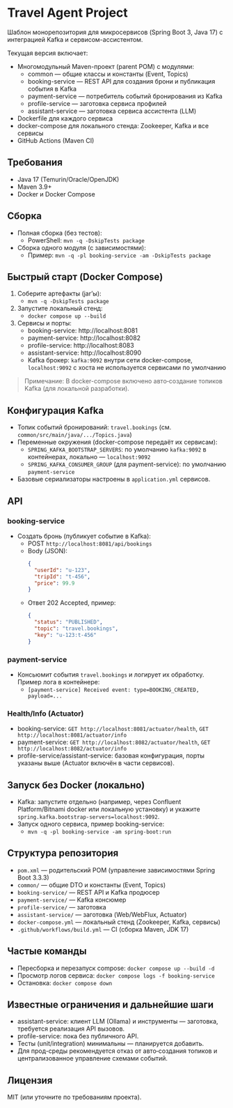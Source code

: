 # Travel Agent Project

Шаблон монорепозитория для микросервисов (Spring Boot 3, Java 17) с интеграцией Kafka и сервисом-ассистентом.

Текущая версия включает:
- Многомодульный Maven-проект (parent POM) с модулями:
  - common — общие классы и константы (Event, Topics)
  - booking-service — REST API для создания брони и публикация события в Kafka
  - payment-service — потребитель событий бронирования из Kafka
  - profile-service — заготовка сервиса профилей
  - assistant-service — заготовка сервиса ассистента (LLM)
- Dockerfile для каждого сервиса
- docker-compose для локального стенда: Zookeeper, Kafka и все сервисы
- GitHub Actions (Maven CI)

## Требования
- Java 17 (Temurin/Oracle/OpenJDK)
- Maven 3.9+
- Docker и Docker Compose

## Сборка
- Полная сборка (без тестов):
  - PowerShell: `mvn -q -DskipTests package`
- Сборка одного модуля (с зависимостями):
  - Пример: `mvn -q -pl booking-service -am -DskipTests package`

## Быстрый старт (Docker Compose)
1. Соберите артефакты (jar’ы):
   - `mvn -q -DskipTests package`
2. Запустите локальный стенд:
   - `docker compose up --build`
3. Сервисы и порты:
   - booking-service: http://localhost:8081
   - payment-service: http://localhost:8082
   - profile-service: http://localhost:8083
   - assistant-service: http://localhost:8090
   - Kafka брокер: `kafka:9092` внутри сети docker-compose, `localhost:9092` с хоста не используется сервисами по умолчанию

> Примечание: В docker-compose включено авто‑создание топиков Kafka (для локальной разработки).

## Конфигурация Kafka
- Топик событий бронирований: `travel.bookings` (см. `common/src/main/java/.../Topics.java`)
- Переменные окружения (docker-compose передаёт их сервисам):
  - `SPRING_KAFKA_BOOTSTRAP_SERVERS`: по умолчанию `kafka:9092` в контейнерах, локально — `localhost:9092`
  - `SPRING_KAFKA_CONSUMER_GROUP` (для payment-service): по умолчанию `payment-service`
- Базовые сериализаторы настроены в `application.yml` сервисов.

## API
### booking-service
- Создать бронь (публикует событие в Kafka):
  - POST `http://localhost:8081/api/bookings`
  - Body (JSON):
    ```json
    {
      "userId": "u-123",
      "tripId": "t-456",
      "price": 99.9
    }
    ```
  - Ответ 202 Accepted, пример:
    ```json
    {
      "status": "PUBLISHED",
      "topic": "travel.bookings",
      "key": "u-123:t-456"
    }
    ```

### payment-service
- Консьюмит события `travel.bookings` и логирует их обработку. Пример лога в контейнере:
  - `[payment-service] Received event: type=BOOKING_CREATED, payload=...`

### Health/Info (Actuator)
- booking-service: `GET http://localhost:8081/actuator/health`, `GET http://localhost:8081/actuator/info`
- payment-service: `GET http://localhost:8082/actuator/health`, `GET http://localhost:8082/actuator/info`
- profile-service/assistant-service: базовая конфигурация, порты указаны выше (Actuator включён в части сервисов).

## Запуск без Docker (локально)
- Kafka: запустите отдельно (например, через Confluent Platform/Bitnami docker или локальную установку) и укажите `spring.kafka.bootstrap-servers=localhost:9092`.
- Запуск одного сервиса, пример booking-service:
  - `mvn -q -pl booking-service -am spring-boot:run`

## Структура репозитория
- `pom.xml` — родительский POM (управление зависимостями Spring Boot 3.3.3)
- `common/` — общие DTO и константы (Event, Topics)
- `booking-service/` — REST API и Kafka продюсер
- `payment-service/` — Kafka консюмер
- `profile-service/` — заготовка
- `assistant-service/` — заготовка (Web/WebFlux, Actuator)
- `docker-compose.yml` — локальный стенд (Zookeeper, Kafka, сервисы)
- `.github/workflows/build.yml` — CI (сборка Maven, JDK 17)

## Частые команды
- Пересборка и перезапуск compose: `docker compose up --build -d`
- Просмотр логов сервиса: `docker compose logs -f booking-service`
- Остановка: `docker compose down`

## Известные ограничения и дальнейшие шаги
- assistant-service: клиент LLM (Ollama) и инструменты — заготовка, требуется реализация API вызовов.
- profile-service: пока без публичного API.
- Тесты (unit/integration) минимальны — планируется добавить.
- Для прод-среды рекомендуется отказ от авто‑создания топиков и централизованное управление схемами событий.

## Лицензия
MIT (или уточните по требованиям проекта).
